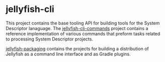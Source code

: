 # jellyfish-cli
This project contains the base tooling API for building tools for the System Descriptor lanaguage.  The
[jellyfish-cli-commands](https://github.ms.northgrum.com/CEACIDE/jellyfish/tree/master/jellyfish-cli-commands) project
contains a reference implementation of various commands that preform tasks related to processing System Descriptor projects.

[jellyfish-packaging](https://github.ms.northgrum.com/CEACIDE/jellyfish/tree/master/jellyfish-cli-commands)
contains the projects for building a distribution of Jellyfish as a command line interface and as Gradle plugins.
